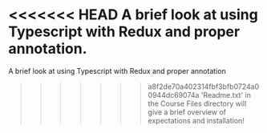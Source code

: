 <<<<<<< HEAD
A brief look at using Typescript with Redux and proper annotation.
=======
A brief look at using Typescript with Redux and proper annotation

> > > > > > > a8f2de70a402314fbf3bfb0724a00944dc69074a
> > > > > > > 'Readme.txt' in the Course Files directory will give a brief overview of expectations and installation!
